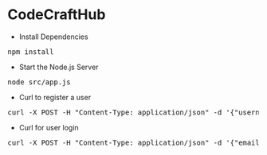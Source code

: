 # CodeCraftHub

- Install Dependencies
<pre>
npm install
</pre>

- Start the Node.js Server
<pre>
node src/app.js
</pre>

- Curl to register a user
<pre>
curl -X POST -H "Content-Type: application/json" -d '{"username": "john_smith", "email": "johnsmith@example.com", "password": "password123!"}' http://localhost:5000/users/register
</pre>

- Curl for user login
<pre>
curl -X POST -H "Content-Type: application/json" -d '{"email": "johnsmith@example.com", "password": "Password123!"}' http://localhost:5000/users/login
</pre>
